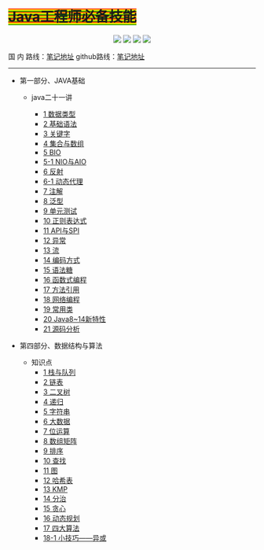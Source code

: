 <!--
 * @Author: your name
 * @Date: 2020-04-08 16:14:01
 * @LastEditTime: 2020-04-15 22:31:10
 * @LastEditors: Please set LastEditors
 * @Description: In User Settings Edit
 * @FilePath: \docsd:\04.github\Javastudyer\README.md
 -->
# <h1><font style="background: repeating-linear-gradient(red, yellow 10%, green 20%)">Java工程师必备技能</font></h1>
<div align="center">
    <a href="https://github.com/codefool0307/Javastudyer/blob/master/authorintroducer.md"> <img src="https://badgen.net/badge/%e4%bd%9c%e8%80%85/shr?icon=github&color=4ab8a1"></a>
    <a href=""> <img src="https://badgen.net/badge/%e7%89%88%e6%9c%ac/v1.0.0?icon=telegram&color=4ab8a1"></a>
    <a href="https://codefool0307.github.io/JavaScholar/#/"> <img src="https://badgen.net/badge/%e9%98%85%e8%af%bb/codefool0307?icon=sourcegraph&color=4ab8a1"></a>
    <a href=""> <img src="https://badgen.net/badge/%e8%af%ad%e8%a8%80/Java?icon=rss&color=4ab8a1"></a>
</div>

国 内 路线：[笔记地址](https://compu.gitee.io/docsifycodefool0307/#/menu)
github路线：[笔记地址](https://codefool0307.github.io/JavaScholar/#/)

<hr/>

* 第一部分、JAVA基础

    * java二十一讲

        * [1 数据类型](/1.basics/1.java-basic/1-数据类型.md)  
        * [2 基础语法](/1.basics/1.java-basic/2-基础语法.md)
        * [3 关键字](/1.basics/1.java-basic/3-关键字.md)
        * [4 集合与数组](/1.basics/1.java-basic/4-集合.md)
        * [5 BIO](/1.basics/1.java-basic/5-IO.md)
        * [5-1 NIO与AIO](/1.basics/1.java-basic/5-1-IO.md)
        * [6 反射](/1.basics/1.java-basic/6-反射.md)
        * [6-1 动态代理](/1.basics/1.java-basic/601-动态代理.md)
        * [7 注解](/1.basics/1.java-basic/9-注解.md)
        * [8 泛型](/1.basics/1.java-basic/10-泛型.md)
        * [9 单元测试](/1.basics/1.java-basic/11-单元测试.md)
        * [10 正则表达式](/1.basics/1.java-basic/12-正则表达式.md)
        * [11 API与SPI](/1.basics/1.java-basic/13-API.md)
        * [12 异常](/1.basics/1.java-basic/14-异常.md)
        * [13 流](/1.basics/1.java-basic/15-流.md)
        * [14 编码方式](/1.basics/1.java-basic/16-编码方式.md)
        * [15 语法糖](/1.basics/1.java-basic/17-语法糖.md)
        * [16 函数式编程](/1.basics/1.java-basic/18-函数式编程.md)
        * [17 方法引用](/1.basics/1.java-basic/19-方法引用.md)
        * [18 网络编程](/1.basics/1.java-basic/20-网络编程.md)
        * [19 常用类](/1.basics/1.java-basic/21-类.md)
        * [20 Java8~14新特性](/1.basics/1.java-basic/22-新特性.md)
        * [21 源码分析](/1.basics/1.java-basic/23-源码.md)

* 第四部分、数据结构与算法
    * 知识点
        * [1 栈与队列](/4.algorithm/1-栈与队列.md)
        * [2 链表](/4.algorithm/2-链表.md)
        * [3 二叉树](/4.algorithm/3-二叉树.md)
        * [4 递归](/4.algorithm/4-递归.md)
        * [5 字符串](/4.algorithm/5-字符串.md)
        * [6 大数据](/4.algorithm/6-大数据.md)
        * [7 位运算](/4.algorithm/7-位运算.md)
        * [8 数组矩阵](/4.algorithm/8-数组矩阵.md)
        * [9 排序](/4.algorithm/9-排序.md)
        * [10 查找](/4.algorithm/10-查找.md)
        * [11 图](/4.algorithm/11-图.md)
        * [12 哈希表](/4.algorithm/12-哈希表.md)
        * [13 KMP](/4.algorithm/13-KMP.md)
        * [14 分治](/4.algorithm/14-分治.md)
        * [15 贪心](/4.algorithm/15-贪心.md)
        * [16 动态规划](/4.algorithm/16-动态规划.md)
        * [17 四大算法](/4.algorithm/17-四大算法.md)
        * [18-1 小技巧——异或](/4.algorithm/18-小技巧1异或.md)
